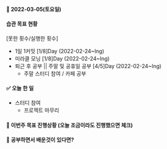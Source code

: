 #### 📆 2022-03-05(토요일)

#### 습관 목표 현황

[못한 횟수/실행한 횟수]

- 1일 1커밋 [1/8]Day (2022-02-24~Ing)
- 미라클 모닝 [1/8]Day (2022-02-24~Ing)
- 퇴근 후 공부 || 주말 및 공휴일 공부 [4/5]Day (2022-02-24~Ing)
  - 주말 스터디 참여 / 카페 공부

#### ✅ 오늘 한 일

- 스터디 참여
  - 프로젝트 마무리

#### 🐎 이번주 목표 진행상황 (오늘 조금이라도 진행했으면 체크)

#### 🤔 공부하면서 배운것이 있다면?
